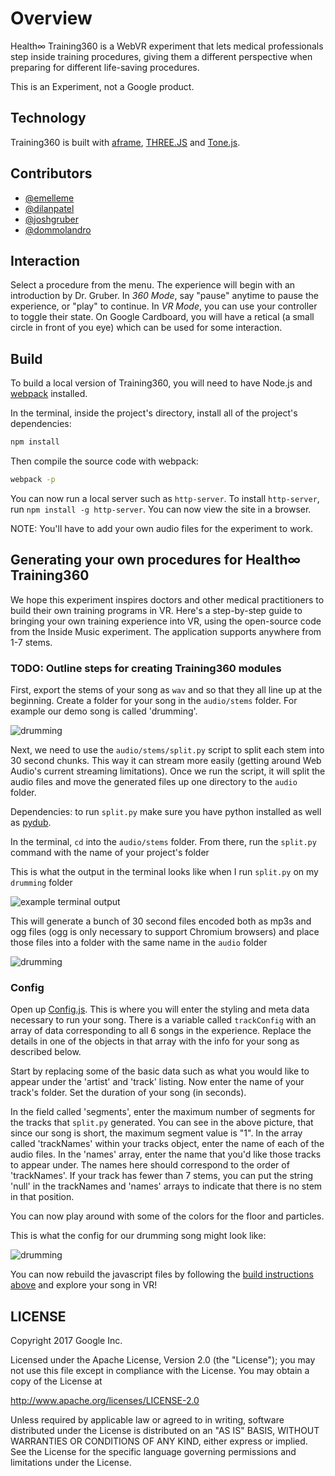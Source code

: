# Overview

Health∞ Training360 is a WebVR experiment that lets medical professionals step inside training procedures, giving them a different perspective when preparing for different life-saving procedures.

This is an Experiment, not a Google product.

## Technology

Training360 is built with [aframe](https://aframe.io), [THREE.JS](https://threejs.org) and [Tone.js](https://tonejs.github.io/).

## Contributors

* [@emelleme](https://github.com/emelleme)
* [@dilanpatel](https://github.com/)
* [@joshgruber](https://github.com/)
* [@dommolandro](https://github.com/)

## Interaction

Select a procedure from the menu. The experience will begin with an introduction by Dr. Gruber. In _360 Mode_, say "pause" anytime to pause the experience, or "play" to continue. In _VR Mode_, you can use your controller to toggle their state. On Google Cardboard, you will have a retical (a small circle in front of you eye) which can be used for some interaction.

## Build

To build a local version of Training360, you will need to have Node.js and [webpack](https://webpack.github.io/) installed.

In the terminal, inside the project's directory, install all of the project's dependencies:

```bash
npm install
```

Then compile the source code with webpack:

```bash
webpack -p
```

You can now run a local server such as `http-server`. To install `http-server`, run `npm install -g http-server`. You can now view the site in a browser.

NOTE: You'll have to add your own audio files for the experiment to work.

## Generating your own procedures for Health∞ Training360

We hope this experiment inspires doctors and other medical practitioners to build their own training programs in VR. Here's a step-by-step guide to bringing your own training experience into VR, using the open-source code from the Inside Music experiment. The application supports anywhere from 1-7 stems.

### TODO: Outline steps for creating Training360 modules

First, export the stems of your song as `wav` and so that they all line up at the beginning. Create a folder for your song in the `audio/stems` folder. For example our demo song is called 'drumming'.

![drumming](./images/stems_folder.png)

Next, we need to use the `audio/stems/split.py` script to split each stem into 30 second chunks. This way it can stream more easily (getting around Web Audio's current streaming limitations). Once we run the script, it will split the audio files and move the generated files up one directory to the `audio` folder.

Dependencies: to run `split.py` make sure you have python installed as well as [pydub](https://github.com/jiaaro/pydub).

In the terminal, `cd` into the `audio/stems` folder. From there, run the `split.py` command with the name of your project's folder

This is what the output in the terminal looks like when I run `split.py` on my `drumming` folder

![example terminal output](./images/stems_terminal_output.png)

This will generate a bunch of 30 second files encoded both as mp3s and ogg files (ogg is only necessary to support Chromium browsers) and place those files into a folder with the same name in the `audio` folder

![drumming](./images/stem_chunks.png)

### Config

Open up [Config.js](./src/Config.js). This is where you will enter the styling and meta data necessary to run your song. There is a variable called `trackConfig` with an array of data corresponding to all 6 songs in the experience. Replace the details in one of the objects in that array with the info for your song as described below.

Start by replacing some of the basic data such as what you would like to appear under the 'artist' and 'track' listing. Now enter the name of your track's folder. Set the duration of your song (in seconds).

In the field called 'segments', enter the maximum number of segments for the tracks that `split.py` generated. You can see in the above picture, that since our song is short, the maximum segment value is "1". In the array called 'trackNames' within your tracks object, enter the name of each of the audio files. In the 'names' array, enter the name that you'd like those tracks to appear under. The names here should correspond to the order of 'trackNames'. If your track has fewer than 7 stems, you can put the string 'null' in the trackNames and 'names' arrays to indicate that there is no stem in that position.

You can now play around with some of the colors for the floor and particles.

This is what the config for our drumming song might look like:

![drumming](./images/stem_config.png)

You can now rebuild the javascript files by following the [build instructions above](#build) and explore your song in VR!

## LICENSE

Copyright 2017 Google Inc.

Licensed under the Apache License, Version 2.0 (the "License"); you may not use this file except in compliance with the License. You may obtain a copy of the License at

http://www.apache.org/licenses/LICENSE-2.0

Unless required by applicable law or agreed to in writing, software distributed under the License is distributed on an "AS IS" BASIS, WITHOUT WARRANTIES OR CONDITIONS OF ANY KIND, either express or implied. See the License for the specific language governing permissions and limitations under the License.
